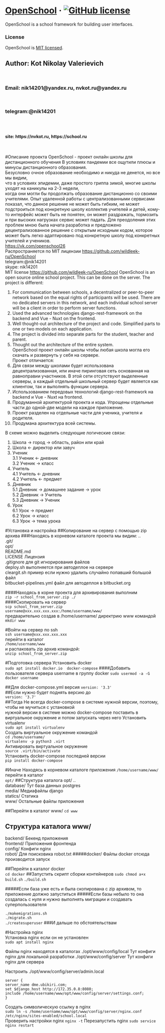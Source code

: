 # [OpenSchool](https://nvkot.ru/) &middot; [![GitHub license](https://img.shields.io/badge/license-MIT-blue.svg)](https://github.com/facebook/react/blob/master/LICENSE)

OpenSchool is a school framework for building user interfaces.

### License

OpenSchool is [MIT licensed](./LICENSE).

<h2>Author: Kot Nikolay Valerievich</h2><br>
<h3>Email: nik14201@yandex.ru, nvkot.ru@yandex.ru</h3><br>
<h3>telegram:@nik14201<h3><br>
<h4>site: https://nvkot.ru, https://school.ru</h4><br>

#Описание проекта
OpenSchool - проект онлайн школы для дистанционного обучения
В условиях пандемии все ощутили плюсы и минусы дистанционного образования.  
Безусловно очное образование необходимо и никуда не денется, но все мы видим,  
что в условиях эпидемии, даже простого гриппа зимой, многие школы уходят на каникулы на 2-3 недели,  
когда они могли бы продолжать образование дистанционно со своими учителями.
Опыт удаленной работы с централизованными сервисами показал, что данное решение не может быть гибким, не может подстроиться под конкретную школу коллектив учителей и детей, кому-то интерфейс может быть не понятен, он может раздражать, тормозить и при высоких нагрузках сервис может падать.
Для преодоления этих проблем мною была начата разработка и предложено децентрализованное решение с открытым исходным кодом, которое может быть легко адаптировано под конкретную школу под конкретных учителей и учеников.  
https://vk.com/openschool26  
Распространяется по MIT лицензии https://github.com/wildleek-ru/OpenSchool  
telegram:@nik14201  
skype: nik14201  
MIT license https://github.com/wildleek-ru/OpenSchool
OpenSchool is an open source online school project. This can be done on the server.
The project is different:  
1. For communication between schools, a decentralized or peer-to-peer network based on the equal rights of participants will be used. There are no dedicated servers in this network, and each individual school server will be a client in order to perform server functions.  
2. Used the advanced technologies django-rest-framework on the backend and Vue - Nuxt on the frontend.  
3. Well thought-out architecture of the project and code. Simplified parts to one or two models on each application.  
4. The project is divided into separate parts for the student, teacher and parent.  
5. Thought out the architecture of the entire system.  
OpenSchool проект онлайн школы чтобы любая школа могла его скачать и развернуть у себя на сервере.  
Проект отличается:  
1. Для связи между школами будет использована децентрализованная, или иначе пиринговая сеть основанная на равноправии участников. В этой сети отсутствуют выделенные серверы, а каждый отдельный школьный сервер будет является как клиентом, так и выполнять функции сервера.  
2. Использованием передовых технологий django-rest-framework на backend и Vue - Nuxt на frontend.  
3. Продуманной архитектурой проекта и кода. Упрощены отдельные части до одной-две модели на каждое приложение.  
4. Проект разделен на отдельные части для ученика, учителя и родителя.  
5. Продумана архитектура всей системы.  

В схеме можно выделить следующие логические связи:  
1. Школа -> город -> область, район или край  
2. Школа <- директор или завуч  
3. Ученик  
3.1 Ученик <- дневник  
3.2 Ученик -> класс  
4. Учитель  
4.1 Учитель <- дневник  
4.2 Учитель <- предмет  
5. Дневник  
5.1 Дневник -> домашнее задание -> урок  
5.2 Дневник -> Учитель  
5.3 Дневник -> Ученик  
6. Урок  
6.1 Урок -> предмет  
6.2 Урок -> класс  
6.3 Урок -> тема урока  

#Установка и настройка 
##Копирование на сервер с помощью zip архива
###Находясь в корневом каталоге проекта мы видим:
..  
.git/  
opt/  
README.md  
LICENSE Лицензия  
.gitignore для git игнорирования файлов  
deploy.sh  выполняется при автодеплое на сервере   
cleargit.sh  пример если нужно удалить случайно попавший большой файл  
bitbucket-pipelines.yml файл для автодеплоя в bitbucket.org  

####Находясь в корне проекта для архивирования выполним   
```zip -r school_from_server.zip ./ ```  
####Скопировать на сервер  
```scp school_from_server.zip username@xxx.xxx.xxx.xxx:/home/username/www/```  
предварительно создав в /home/username/ директрию  www  командой  
```mkdir www```

#Войти на сервер по ssh   
```ssh username@xxx.xxx.xxx.xxx```  
перейти в каталог  
```/home/username/www```   
и распаковать zip архив командой:  
```unzip school_from_server.zip```

#Подготовка сервера
Установить docker  
```sudo apt install docker.io  docker-compose``` 
####Добавить пользователя сервера username в группу docker
```sudo usermod -a -G docker username```  


##Для docker-compose.yml версия
```version: '3.3'```  
##Если нужно будет поднять версию до    
```version: '3.7'```  
##Тогда
Не всегда docker-compose в системе нужной версии, поэтому, чтобы  не мучиться с установкой  
нужной версии в системе можно docker-compose поставить в виртуальное окружение и потом запускать через него
Установить virtualenv  
```sudo apt install virtualenv```  
Создать виртуальное окружение командой  
```cd /home/username/```   
```virtualenv -p python3 .virt```  
Активировать виртуальное окружение  
```source .virt/bin/activate```  
Установить docker-compose последней версии  
```pip install docker-compose``` 

#Иначе 
Находясь в корневом каталоге приложения 
```/home/username/www/```  
перейти в каталог  
```opt/```
##Структура каталога opt/
..  
database/  Тут база данных postgres   
media/     Медиафайлы django  
statics/   Статика  
www/       Остальные файлы приложения  

##Перейти в каталог www/ 
```cd www```
## Структура каталога www/
backend/    Бекенд приложения  
frontend/   Приложения фронтенда  
config/     Конфиги nginx  
robot/      Для поисковика robot.txt
#####docker/   Файлы docker отсюда производится запуск

##Перейти в каталог docker  
```cd docker```
##Запустить скрипт сборки контейнеров
```sudo chmod a+x build.sh```
```./build.sh```

#####Если база уже есть и была скопирована с zip архивом, то приложение должно запуститься
#####Если базы небыло то она создалась с нуля и нужно выполнять миграции и создавать суперпользователя

```./makemigrations.sh```  
```./migrate.sh```  
```./createsuperuser```
###И дальше по обстоятельствам  

#Настройка nginx  
Установка nginx если он не установлен  
```sudo apt install nginx```  

Файлы nginx находятся в каталогах
./opt/www/config/local  Тут конфиги nginx для локальной разработки
./opt/www/config/server Тут конфиги nginx для сервера

Настроить ./opt/www/config/server/admin.local
```
server {
server_name dme.ubikiri.com;
set $django_host http://172.35.0.8:8080;
include /home/username/www/opt/www/config/server/settings.conf;
}
```

Создать символическую ссылку в nginx  
```sudo ln -s /home/username/www/opt/www/config/server/nginx.conf /etc/nginx/sites-enabled/school.local```   
Проверить настройки nginx
```nginx -t```
Перезапустить nginx
```sudo service nginx restart```
